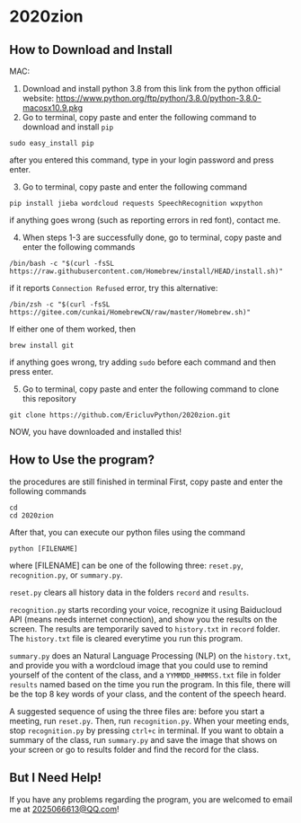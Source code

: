 # 2020zion

## How to Download and Install
MAC:
1. Download and install python 3.8 from this link from the python official website: 
    https://www.python.org/ftp/python/3.8.0/python-3.8.0-macosx10.9.pkg
2. Go to terminal, copy paste and enter the following command to download and install ```pip```
```
sudo easy_install pip
```
after you entered this command, type in your login password and press enter.

3. Go to terminal, copy paste and enter the following command
```
pip install jieba wordcloud requests SpeechRecognition wxpython
```
if anything goes wrong (such as reporting errors in red font), contact me.

4. When steps 1-3 are successfully done, go to terminal, copy paste and enter the following commands
```
/bin/bash -c "$(curl -fsSL https://raw.githubusercontent.com/Homebrew/install/HEAD/install.sh)"
```
if it reports ```Connection Refused``` error, try this alternative:
```
/bin/zsh -c "$(curl -fsSL https://gitee.com/cunkai/HomebrewCN/raw/master/Homebrew.sh)"
```
If either one of them worked, then
```
brew install git
```
if anything goes wrong, try adding ```sudo``` before each command and then press enter.

5. Go to terminal, copy paste and enter the following command to clone this repository
```
git clone https://github.com/EricluvPython/2020zion.git
```

NOW, you have downloaded and installed this!

## How to Use the program?
the procedures are still finished in terminal
First, copy paste and enter the following commands
```
cd
cd 2020zion
```
After that, you can execute our python files using the command
```
python [FILENAME]
```
where [FILENAME] can be one of the following three: ```reset.py```, ```recognition.py```, or ```summary.py```.

```reset.py``` clears all history data in the folders ```record``` and ```results```.

```recognition.py``` starts recording your voice, recognize it using Baiducloud API (means needs internet connection), and show you the results on the screen. The results are temporarily saved to ```history.txt``` in ```record``` folder. The ```history.txt``` file is cleared everytime you run this program.

```summary.py``` does an Natural Language Processing (NLP) on the ```history.txt```, and provide you with a wordcloud image that you could use to remind yourself of the content of the class, and a ```YYMMDD_HHMMSS.txt``` file in folder ```results``` named based on the time you run the program. In this file, there will be the top 8 key words of your class, and the content of the speech heard.

A suggested sequence of using the three files are: before you start a meeting, run ```reset.py```. Then, run ```recognition.py```. When your meeting ends, stop ```recognition.py``` by pressing ```ctrl+c``` in terminal. If you want to obtain a summary of the class, run ```summary.py``` and save the image that shows on your screen or go to results folder and find the record for the class.

## But I Need Help!
If you have any problems regarding the program, you are welcomed to email me at 2025066613@QQ.com!
